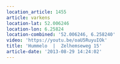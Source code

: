 ```yaml
---
location_article: 1455
article: varkens
location-lat: 52.006246
location-lon: 6.25824
location-combined: '52.006246, 6.258240'
video: 'https://youtu.be/oaU5RuyuIOk'
title: 'Hummelo  |  Zelhemseweg 15'
article-date: '2013-08-29 14:24:02'
---
```


